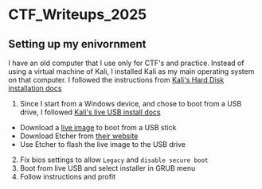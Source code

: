 # CTF_Writeups_2025

## Setting up my enivornment

I have an old computer that I use only for CTF's and practice. Instead of using a virtual machine of Kali, I installed Kali as my main operating system on that computer. I followed the instructions from [Kali's Hard Disk installation docs](https://www.kali.org/docs/installation/hard-disk-install/)

1. Since I start from a Windows device, and chose to boot from a USB drive, I followed [Kali's live USB install docs](https://www.kali.org/docs/usb/live-usb-install-with-windows/)
  - Download a [live image](https://www.kali.org/get-kali/#kali-live) to boot from a USB stick
  - Download Etcher from [their website](https://etcher.balena.io/)
  - Use Etcher to flash the live image to the USB drive
2. Fix bios settings to allow `Legacy` and `disable secure boot`
3. Boot from live USB and select installer in GRUB menu
4. Follow instructions and profit

